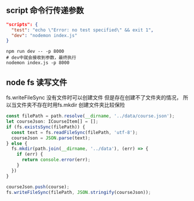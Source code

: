 ## script 命令行传递参数

``` json
"scripts": {
  "test": "echo \"Error: no test specified\" && exit 1",
  "dev": "nodemon index.js"
}

```

``` shell
npm run dev -- -p 8000
# dev中就会接收到参数，最终执行
nodemon index.js -p 8000
```


## node fs 读写文件

fs.writeFileSync 没有文件时可以创建文件 但是存在创建不了文件夹的情况， 所以当文件夹不存在时用fs.mkdir 创建文件夹比较保险

``` ts
const filePath = path.resolve(__dirname, '../data/course.json');
let courseJson: ICourseItem[] = [];
if (fs.existsSync(filePath)) {
  const text = fs.readFileSync(filePath, 'utf-8');
  courseJson = JSON.parse(text);
} else {
  fs.mkdir(path.join(__dirname, '../data'), (err) => {
    if (err) {
      return console.error(err);
    }
  })
}

courseJson.push(course);
fs.writeFileSync(filePath, JSON.stringify(courseJson));
```


